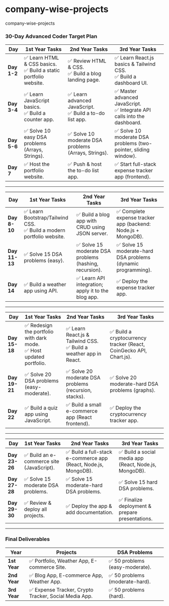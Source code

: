 # company-wise-projects
company-wise-projects
### **30-Day Advanced Coder Target Plan**

| **Day**         | **1st Year** Tasks                         | **2nd Year** Tasks                              | **3rd Year** Tasks                             |
|------------------|-------------------------------------------|------------------------------------------------|------------------------------------------------|
| **Day 1-2**     | ✅ Learn HTML & CSS basics.<br>✅ Build a static portfolio website. | ✅ Review HTML & CSS.<br>✅ Build a blog landing page. | ✅ Learn React.js basics & Tailwind CSS.<br>✅ Build a dashboard UI. |
| **Day 3-4**     | ✅ Learn JavaScript basics.<br>✅ Build a counter app. | ✅ Learn advanced JavaScript.<br>✅ Build a to-do list app. | ✅ Master advanced JavaScript.<br>✅ Integrate API calls into the dashboard. |
| **Day 5-6**     | ✅ Solve 10 easy DSA problems (Arrays, Strings). | ✅ Solve 10 moderate DSA problems (Arrays, Strings). | ✅ Solve 10 moderate DSA problems (two-pointer, sliding window). |
| **Day 7**       | ✅ Host the portfolio website.             | ✅ Push & host the to-do list app.              | ✅ Start full-stack expense tracker app (frontend). |

---

| **Day**         | **1st Year** Tasks                         | **2nd Year** Tasks                              | **3rd Year** Tasks                             |
|------------------|-------------------------------------------|------------------------------------------------|------------------------------------------------|
| **Day 8-10**    | ✅ Learn Bootstrap/Tailwind CSS.<br>✅ Build a modern portfolio website. | ✅ Build a blog app with CRUD using JSON server. | ✅ Complete expense tracker app (backend: Node.js + MongoDB). |
| **Day 11-13**   | ✅ Solve 15 DSA problems (easy).           | ✅ Solve 15 moderate DSA problems (hashing, recursion). | ✅ Solve 15 moderate-hard DSA problems (dynamic programming). |
| **Day 14**      | ✅ Build a weather app using API.          | ✅ Learn API integration; apply it to the blog app. | ✅ Deploy the expense tracker app. |

---

| **Day**         | **1st Year** Tasks                         | **2nd Year** Tasks                              | **3rd Year** Tasks                             |
|------------------|-------------------------------------------|------------------------------------------------|------------------------------------------------|
| **Day 15-18**   | ✅ Redesign the portfolio with dark mode.<br>✅ Host updated portfolio. | ✅ Learn React.js & Tailwind CSS.<br>✅ Build a weather app in React. | ✅ Build a cryptocurrency tracker (React, CoinGecko API, Chart.js). |
| **Day 19-21**   | ✅ Solve 20 DSA problems (easy-moderate).  | ✅ Solve 20 moderate DSA problems (recursion, stacks). | ✅ Solve 20 moderate-hard DSA problems (graphs). |
| **Day 22**      | ✅ Build a quiz app using JavaScript.       | ✅ Build a small e-commerce app (React frontend). | ✅ Deploy the cryptocurrency tracker app. |

---

| **Day**         | **1st Year** Tasks                         | **2nd Year** Tasks                              | **3rd Year** Tasks                             |
|------------------|-------------------------------------------|------------------------------------------------|------------------------------------------------|
| **Day 23-26**   | ✅ Build an e-commerce site (JavaScript). | ✅ Build a full-stack e-commerce app (React, Node.js, MongoDB). | ✅ Build a social media app (React, Node.js, MongoDB). |
| **Day 27-28**   | ✅ Solve 15 moderate DSA problems.        | ✅ Solve 15 moderate-hard DSA problems.         | ✅ Solve 15 hard DSA problems.                 |
| **Day 29-30**   | ✅ Review & deploy all projects.          | ✅ Deploy the app & add documentation.          | ✅ Finalize deployment & prepare presentations. |

---

### **Final Deliverables**
| **Year**         | **Projects**                                         | **DSA Problems**                 |
|-------------------|-----------------------------------------------------|-----------------------------------|
| **1st Year**     | ✅ Portfolio, Weather App, E-commerce Site.          | ✅ 50 problems (easy-moderate).   |
| **2nd Year**     | ✅ Blog App, E-commerce App, Weather App.            | ✅ 50 problems (moderate-hard).   |
| **3rd Year**     | ✅ Expense Tracker, Crypto Tracker, Social Media App.| ✅ 50 problems (hard).            |





